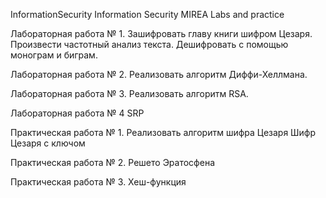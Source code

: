 InformationSecurity
Information Security MIREA Labs and practice

Лабораторная работа № 1.
Зашифровать главу книги шифром Цезаря. Произвести частотный анализ текста. Дешифровать с помощью монограм и биграм.

Лабораторная работа № 2.
Реализовать алгоритм Диффи-Хеллмана.

Лабораторная работа № 3.
Реализовать алгоритм RSA.

Лабораторная работа № 4
SRP

Практическая работа № 1.
Реализовать алгоритм шифра Цезаря Шифр Цезаря с ключом

Практическая работа № 2.
Решето Эратосфена

Практическая работа № 3.
Хеш-функция
